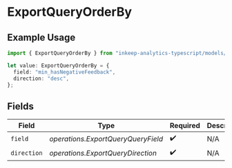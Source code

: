 # ExportQueryOrderBy

## Example Usage

```typescript
import { ExportQueryOrderBy } from "inkeep-analytics-typescript/models/operations";

let value: ExportQueryOrderBy = {
  field: "min_hasNegativeFeedback",
  direction: "desc",
};
```

## Fields

| Field                              | Type                               | Required                           | Description                        |
| ---------------------------------- | ---------------------------------- | ---------------------------------- | ---------------------------------- |
| `field`                            | *operations.ExportQueryQueryField* | :heavy_check_mark:                 | N/A                                |
| `direction`                        | *operations.ExportQueryDirection*  | :heavy_check_mark:                 | N/A                                |